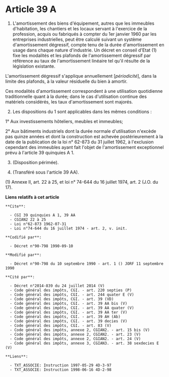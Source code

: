 # Article 39 A

1. L'amortissement des biens d'équipement, autres que les immeubles d'habitation, les chantiers et les locaux servant à
l'exercice de la profession, acquis ou fabriqués à compter du 1er janvier 1960 par les entreprises industrielles, peut être
calculé suivant un système d'amortissement dégressif, compte tenu de la durée d'amortissement en usage dans chaque nature
d'industrie. Un décret en conseil d'Etat (1) fixe les modalités et les plafonds de l'amortissement dégressif par référence au
taux de l'amortissement linéaire tel qu'il résulte de la législation existante.

L'amortissement dégressif s'applique annuellement [*périodicité*], dans la limite des plafonds, à la valeur résiduelle du
bien à amortir.

Ces modalités d'amortissement correspondent à une utilisation quotidienne traditionnelle quant à la durée; dans le cas
d'utilisation continue des matériels considérés, les taux d'amortissement sont majorés.

2. Les dispositions du 1 sont applicables dans les mêmes conditions :

1° Aux investissements hôteliers, meubles et immeubles;

2° Aux bâtiments industriels dont la durée normale d'utilisation n'excède pas quinze années et dont la construction est
achevée postérieurement à la date de la publication de la loi n° 62-873 du 31 juillet 1962, à l'exclusion cependant des
immeubles ayant fait l'objet de l'amortissement exceptionnel prévu à l'article 39 quinquies A 1.

3. (Disposition périmée).

4. (Transféré sous l'article 39 AA).

(1) Annexe II, art. 22 à 25, et loi n° 74-644 du 16 juillet 1974, art. 2 (J.O. du 17).

**Liens relatifs à cet article**

	**Cite**:

	  - CGI 39 quinquies A 1, 39 AA
	  - CGIAN2 22 à 25
	  - Loi n°62-873 1962-07-31
	  - Loi n°74-644 du 16 juillet 1974 - art. 2, v. init.

	**Codifié par**:

	  - Décret n°90-798 1990-09-10

	**Modifié par**:

	  - Décret n°90-798 du 10 septembre 1990 - art. 1 () JORF 11 septembre 1990

	**Cité par**:

	  - Décret n°2014-839 du 24 juillet 2014 (V)
	  - Code général des impôts, CGI. - art. 220 septies (P)
	  - Code général des impôts, CGI. - art. 244 quater E (V)
	  - Code général des impôts, CGI. - art. 39 (VD)
	  - Code général des impôts, CGI. - art. 39 AA bis (V)
	  - Code général des impôts, CGI. - art. 39 AA quater (V)
	  - Code général des impôts, CGI. - art. 39 AA ter (V)
	  - Code général des impôts, CGI. - art. 39 AH (Ab)
	  - Code général des impôts, CGI. - art. 39 decies (V)
	  - Code général des impôts, CGI. - art. 83 (V)
	  - Code général des impôts, annexe 2, CGIAN2. - art. 15 bis (V)
	  - Code général des impôts, annexe 2, CGIAN2. - art. 23 (V)
	  - Code général des impôts, annexe 2, CGIAN2. - art. 24 (V)
	  - Code général des impôts, annexe 3, CGIAN3. - art. 38 sexdecies E (V)

	**Liens**:

	  - TXT_ASSOCIE: Instruction 1997-05-29 4D-3-97
	  - TXT_ASSOCIE: Instruction 1998-06-16 4D-2-98
